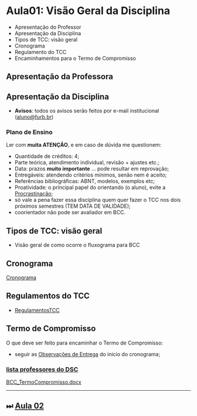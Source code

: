 <!-- \[INICIO] atualizar -->
[AVA3 BCC]: https://ava3.furb.br/course/view.php?id=31568 "AVA3 BCC"  
[Plano Ensino AVA BCC]: https://ava3.furb.br/course/view.php?id=31568&section=1 "Plano Ensino AVA BCC"  

# Aula01: Visão Geral da Disciplina

- Apresentação do Professor  
- Apresentação da Disciplina  
- Tipos de TCC: visão geral  
- Cronograma  
- Regulamento do TCC  
- Encaminhamentos para o Termo de Compromisso  

## Apresentação da Professora

## Apresentação da Disciplina

- **Avisos**: todos os avisos serão feitos por e-mail institucional (aluno@furb.br)  

### Plano de Ensino

 Ler com **muita ATENÇÃO**, e em caso de dúvida me questionem:

- Quantidade de créditos: 4;  
- Parte teórica, atendimento individual, revisão + ajustes etc.;  
- Data: prazos **muito importante** ... pode resultar em reprovação;  
- Entregáveis: atendendo critérios mínimos, senão nem é aceito;  
- Referências bibliográficas: ABNT, modelos, exemplos etc;  
- Proatividade: o principal papel do orientando (o aluno), evite a [Procrastinação](../Aulas/aula01Procrastinacao.pdf "Procrastinação");  
- só vale a pena fazer essa disciplina quem quer fazer o TCC nos dois próximos semestres (TEM DATA DE VALIDADE);  
- coorientador não pode ser avaliador em BCC.  

## Tipos de TCC: visão geral

<!-- FIXME: Fazer um fluxograma (mapa de tempo, usar data atual para marcar no mapa o que já passou) no DrawIO do que ocorre nos dois projetos. Tentar usar variáveis para datas do cronograma. E colocar links nas caixas do fluxograma com o material -->
- Visão geral de como ocorre o fluxograma para BCC  

## Cronograma

[Cronograma](../Cronogramas/ "Cronograma")  

## Regulamentos do TCC

- [RegulamentosTCC](../regulamentos.md "RegulamentoTCC")  

## Termo de Compromisso  

O que deve ser feito para encaminhar o Termo de Compromisso:  

<!--
- fazer o cadastro no [Currículo Lattes](https://wwws.cnpq.br/cvlattesweb/pkg_cv_estr.inicio# "Currículo Lattes"); Faça o cadastro o quanto antes, não precisa esperar para ter os dados do termo (conversar com orientador etc.);  
-->

- seguir as [Observações de Entrega](../Cronogramas/README.md#observações-de-entrega "Observações de Entrega") do inicio do cronograma;  

### [lista professores do DSC](https://www.furb.br/dsc/professores "lista professores do DSC")  

[BCC_TermoCompromisso.docx](../Material/BCC_TermoCompromisso.docx "BCC_TermoCompromisso.docx")  

----------

## ⏭ [Aula 02](./aula02Anotacoes.md "Aula 02")  

<!--
TODO: arrumar as fontes bibliográficas]  
## Principais Referências Bibliográficas​
-->
